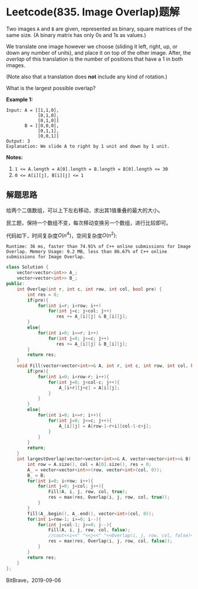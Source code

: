 # Leetcode(835. Image Overlap)题解

Two images `A` and `B` are given, represented as binary, square matrices of the same size.  (A binary matrix has only 0s and 1s as values.)

We translate one image however we choose (sliding it left, right, up, or down any number of units), and place it on top of the other image.  After, the *overlap* of this translation is the number of positions that have a 1 in both images.

(Note also that a translation does **not** include any kind of rotation.)

What is the largest possible overlap?

**Example 1:**

```
Input: A = [[1,1,0],
            [0,1,0],
            [0,1,0]]
       B = [[0,0,0],
            [0,1,1],
            [0,0,1]]
Output: 3
Explanation: We slide A to right by 1 unit and down by 1 unit.
```

**Notes:** 

1. `1 <= A.length = A[0].length = B.length = B[0].length <= 30`
2. `0 <= A[i][j], B[i][j] <= 1`

## 解题思路

给两个二值数组，可以上下左右移动，求出其1值重叠的最大的大小。

民工题，保持一个数组不变，每次移动变换另一个数组，进行比较即可。

代码如下，时间复杂度$O(n^4)$，空间复杂度$O(n^2)$:

`Runtime: 36 ms, faster than 74.91% of C++ online submissions for Image Overlap. Memory Usage: 9.2 MB, less than 86.67% of C++ online submissions for Image Overlap.`

```c++
class Solution {
    vector<vector<int>> A_;
    vector<vector<int>> B_;
public:
    int Overlap(int r, int c, int row, int col, bool pre) {
        int res = 0;
        if(pre){
            for(int i=r; i<row; i++)
                for(int j=c; j<col; j++)
                   res += A_[i][j] & B_[i][j];
        }
        else{
            for(int i=0; i<=r; i++)
                for(int j=0; j<=c; j++)
                   res += A_[i][j] & B_[i][j];
        }
        return res;
    }
    void Fill(vector<vector<int>>& A, int r, int c, int row, int col, bool pre){
        if(pre){
            for(int i=0; i<row-r; i++){
                for(int j=0; j<col-c; j++){
                    A_[i+r][j+c] = A[i][j];
                }
            }
        }
        else{
            for(int i=0; i<=r; i++){
                for(int j=0; j<=c; j++){
                    A_[i][j] = A[row-1-r+i][col-1-c+j];
                }
            }
        }
        return;
    }
    int largestOverlap(vector<vector<int>>& A, vector<vector<int>>& B) {
        int row = A.size(), col = A[0].size(), res = 0;
        A_ = vector<vector<int>>(row, vector<int>(col, 0));
        B_ = B;
        for(int i=0; i<row; i++){
            for(int j=0; j<col; j++){
                Fill(A, i, j, row, col, true);
                res = max(res, Overlap(i, j, row, col, true));
            }
        }
        fill(A_.begin(), A_.end(), vector<int>(col, 0));
        for(int i=row-1; i>=0; i--){
            for(int j=col-1; j>=0; j--){
                Fill(A, i, j, row, col, false);
                //cout<<i<<" "<<j<<" "<<Overlap(i, j, row, col, false)<<endl;
                res = max(res, Overlap(i, j, row, col, false));
            }
        }
        return res;
    }
};
```

BitBrave，2019-09-06